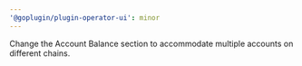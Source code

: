 ```yaml
---
'@goplugin/plugin-operator-ui': minor
---
```


Change the Account Balance section to accommodate multiple accounts on different chains.
